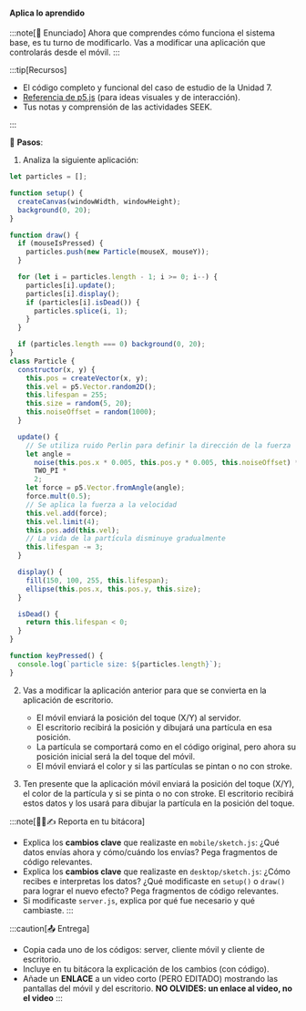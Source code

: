 #### Aplica lo aprendido

:::note[🎯 Enunciado]
Ahora que comprendes cómo funciona el sistema base, es tu turno de modificarlo. Vas a modificar una aplicación que 
controlarás desde el móvil.
:::

:::tip[Recursos]
*   El código completo y funcional del caso de estudio de la Unidad 7.
*   [Referencia de p5.js](https://p5js.org/reference/) (para ideas visuales y de interacción).
*   Tus notas y comprensión de las actividades SEEK.

:::

👣 **Pasos**:

1. Analiza la siguiente aplicación:

``` js
let particles = [];

function setup() {
  createCanvas(windowWidth, windowHeight);
  background(0, 20);
}

function draw() {
  if (mouseIsPressed) {
    particles.push(new Particle(mouseX, mouseY));
  }

  for (let i = particles.length - 1; i >= 0; i--) {
    particles[i].update();
    particles[i].display();
    if (particles[i].isDead()) {
      particles.splice(i, 1);
    }
  }

  if (particles.length === 0) background(0, 20);
}
class Particle {
  constructor(x, y) {
    this.pos = createVector(x, y);
    this.vel = p5.Vector.random2D();
    this.lifespan = 255;
    this.size = random(5, 20);
    this.noiseOffset = random(1000);
  }

  update() {
    // Se utiliza ruido Perlin para definir la dirección de la fuerza
    let angle =
      noise(this.pos.x * 0.005, this.pos.y * 0.005, this.noiseOffset) *
      TWO_PI *
      2;
    let force = p5.Vector.fromAngle(angle);
    force.mult(0.5);
    // Se aplica la fuerza a la velocidad
    this.vel.add(force);
    this.vel.limit(4);
    this.pos.add(this.vel);
    // La vida de la partícula disminuye gradualmente
    this.lifespan -= 3;
  }

  display() {
    fill(150, 100, 255, this.lifespan);
    ellipse(this.pos.x, this.pos.y, this.size);
  }

  isDead() {
    return this.lifespan < 0;
  }
}

function keyPressed() {
  console.log(`particle size: ${particles.length}`);
}
```

2. Vas a modificar la aplicación anterior para que se convierta en la aplicación de escritorio.
    *   El móvil enviará la posición del toque (X/Y) al servidor.
    *   El escritorio recibirá la posición y dibujará una partícula en esa posición.
    *   La partícula se comportará como en el código original, pero ahora su posición inicial será la del toque del móvil.
    *   El móvil enviará el color y si las partículas se pintan o no con stroke.

3. Ten presente que la aplicación móvil enviará la posición del toque (X/Y), el color de la partícula y si se pinta o no con stroke. 
El escritorio recibirá estos datos y los usará para dibujar la partícula en la posición del toque.


:::note[🧐🧪✍️ Reporta en tu bitácora]
*   Explica los **cambios clave** que realizaste en `mobile/sketch.js`: ¿Qué datos envías ahora y cómo/cuándo los envías? Pega fragmentos de código relevantes.
*   Explica los **cambios clave** que realizaste en `desktop/sketch.js`: ¿Cómo recibes e interpretas los datos? ¿Qué modificaste en `setup()` o `draw()` para lograr el nuevo efecto? Pega fragmentos de código relevantes.
*   Si modificaste `server.js`, explica por qué fue necesario y qué cambiaste.
:::

:::caution[📤 Entrega]
*   Copia cada uno de los códigos: server, cliente móvil y cliente de escritorio.
*   Incluye en tu bitácora la explicación de los cambios (con código).
*   Añade un **ENLACE** a un video corto (PERO EDITADO) mostrando las pantallas del móvil y del 
escritorio. **NO OLVIDES: un enlace al video, no el video**
:::
